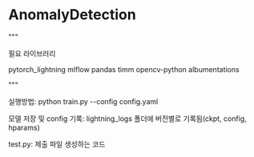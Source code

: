 # AnomalyDetection

"""

필요 라이브러리

pytorch_lightning
mlflow
pandas
timm
opencv-python
albumentations

"""

실행방법: python train.py --config config.yaml

모델 저장 및 config 기록: lightning_logs 폴더에 버전별로 기록됨(ckpt, config, hparams)

test.py: 제출 파일 생성하는 코드
